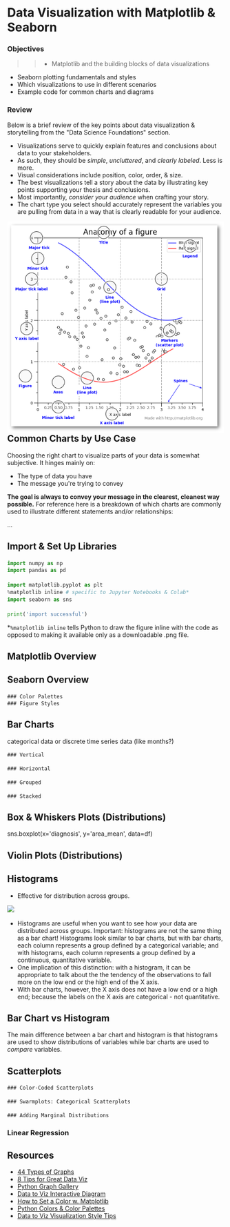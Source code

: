 # Data Visualization with Matplotlib & Seaborn

### Objectives

>>* Matplotlib and the building blocks of data visualizations
* Seaborn plotting fundamentals and styles
* Which visualizations to use in different scenarios
* Example code for common charts and diagrams

### Review 

Below is a brief review of the key points about data visualization & storytelling from the "Data Science Foundations" section.

* Visualizations serve to quickly explain features and conclusions about data to your stakeholders.
* As such, they should be *simple*, *uncluttered*, and *clearly labeled*. Less is more.
* Visual considerations include position, color, order, & size.
* The best visualizations tell a story about the data by illustrating key points supporting your thesis and conclusions.
* Most importantly, *consider your audience* when crafting your story.
* The chart type you select should accurately represent the variables you are pulling from data in a way that is clearly readable for your audience.

<img src="../images/plot_elements.png" style="margin: 0 auto; float: right;"/>

## Common Charts by Use Case

Choosing the right chart to visualize parts of your data is somewhat subjective. It hinges mainly on:
* The type of data you have
* The message you're trying to convey

**The goal is always to convey your message in the clearest, cleanest way possible.** For reference here is a breakdown of which charts are commonly used to illustrate different statements and/or relationships:


...


## Import & Set Up Libraries

```python
import numpy as np
import pandas as pd

import matplotlib.pyplot as plt
%matplotlib inline # specific to Jupyter Notebooks & Colab*
import seaborn as sns

print('import successful')
```

*`%matplotlib inline` tells Python to draw the figure inline with the code as opposed to making it available only as a downloadable .png file.

## Matplotlib Overview


## Seaborn Overview

    ### Color Palettes
    ### Figure Styles

## Bar Charts

categorical data or discrete time series data (like months?)

    ### Vertical

    ### Horizontal

    ### Grouped

    ### Stacked

## Box & Whiskers Plots (Distributions)

sns.boxplot(x='diagnosis', y='area_mean', data=df)

## Violin Plots (Distributions)

## Histograms

- Effective for distribution across groups.

![](https://s3.amazonaws.com/ga-instruction/assets/python-fundamentals/histogram.png)

- Histograms are useful when you want to see how your data are distributed across groups. Important: histograms are not the same thing as a bar chart! Histograms look similar to bar charts, but with bar charts, each column represents a group defined by a categorical variable; and with histograms, each column represents a group defined by a continuous, quantitative variable.
- One implication of this distinction: with a histogram, it can be appropriate to talk about the the tendency of the observations to fall more on the low end or the high end of the X axis.
- With bar charts, however, the X axis does not have a low end or a high end; because the labels on the X axis are categorical - not quantitative.

## Bar Chart vs Histogram

The main difference between a bar chart and histogram is that histograms are used to show distributions of variables while bar charts are used to _compare_ variables.



## Scatterplots

    ### Color-Coded Scatterplots

    ### Swarmplots: Categorical Scatterplots

    ### Adding Marginal Distributions


### Linear Regression






## Resources

* [44 Types of Graphs](https://visme.co/blog/types-of-graphs/)
* [8 Tips for Great Data Viz](https://www.gooddata.com/blog/8-ways-turn-good-data-great-visualizations)
* [Python Graph Gallery](https://python-graph-gallery.com/)
* [Data to Viz Interactive Diagram](https://www.data-to-viz.com/#explore)
* [How to Set a Color w. Matplotlib](https://python-graph-gallery.com/196-select-one-color-with-matplotlib/)
* [Python Colors & Color Palettes](https://python-graph-gallery.com/python-colors/)
* [Data to Viz Visualization Style Tips](https://www.data-to-viz.com/caveats.html)
